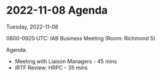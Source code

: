 




2022-11-08 Agenda
=================





Tuesday, 2022-11-08


0800-0920 UTC: IAB Business Meeting (Room: Richmond 5)


Agenda:



* Meeting with Liaison Managers - 45 mins
* IRTF Review: HRPC - 35 mins









